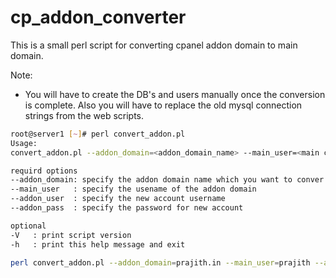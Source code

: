 cp_addon_converter
==================

This is a small perl script for converting cpanel addon domain to main domain.

Note:
- You will have to create the DB's and users manually once the conversion is complete.
Also you will have to replace the old mysql connection strings from the web scripts.

```bash
root@server1 [~]# perl convert_addon.pl 
Usage:
convert_addon.pl --addon_domain=<addon_domain_name> --main_user=<main cpanel username>  --addon_user=<new domain username> --addon_pass=<new domain password>

requird options
--addon_domain: specify the addon domain name which you want to conver
--main_user   : specify the usename of the addon domain
--addon_user  : specify the new account username
--addon_pass  : specify the password for new account

optional
-V   : print script version
-h   : print this help message and exit
```
```bash
perl convert_addon.pl --addon_domain=prajith.in --main_user=prajith --addon_user=website2 --addon_pass=test
```
